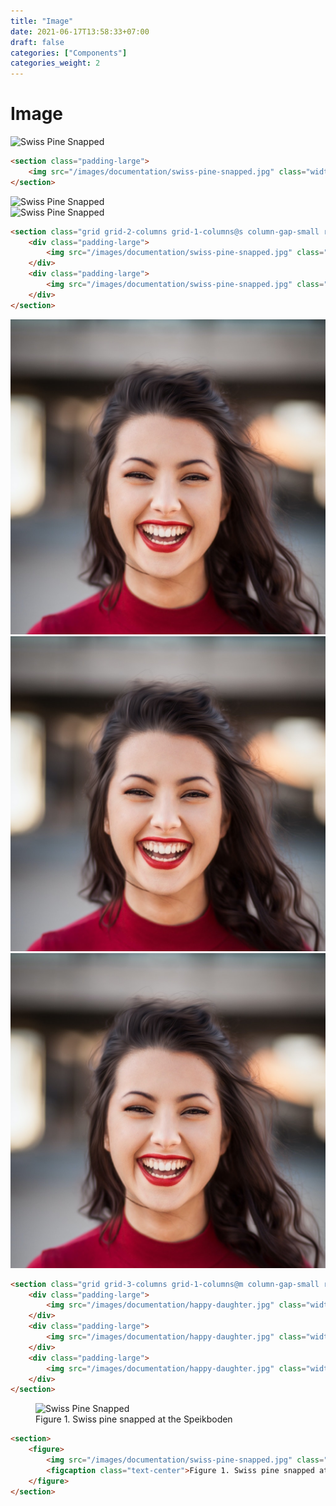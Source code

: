 ```yaml
---
title: "Image"
date: 2021-06-17T13:58:33+07:00
draft: false
categories: ["Components"]
categories_weight: 2
---
```


# Image

<section class="padding-large">
    <img src="/images/documentation/swiss-pine-snapped.jpg" class="width-1/1" title="Swiss Pine Snapped"/>
</section>

``` html
<section class="padding-large">
    <img src="/images/documentation/swiss-pine-snapped.jpg" class="width-1/1" title="Swiss Pine Snapped"/>
</section>
```

<section class="grid grid-2-columns grid-1-columns@s column-gap-small row-gap-small">
    <div class="padding-large">
        <img src="/images/documentation/swiss-pine-snapped.jpg" class="width-1/1 border-radius-small" title="Swiss Pine Snapped"/>
    </div>
    <div class="padding-large">
        <img src="/images/documentation/swiss-pine-snapped.jpg" class="width-1/1 border-radius-medium" title="Swiss Pine Snapped"/>
    </div>
</section>

``` html
<section class="grid grid-2-columns grid-1-columns@s column-gap-small row-gap-small">
    <div class="padding-large">
        <img src="/images/documentation/swiss-pine-snapped.jpg" class="width-1/1 border-radius-small" title="Swiss Pine Snapped"/>
    </div>
    <div class="padding-large">
        <img src="/images/documentation/swiss-pine-snapped.jpg" class="width-1/1 border-radius-medium" title="Swiss Pine Snapped"/>
    </div>
</section>
```

<section class="grid grid-3-columns grid-1-columns@m column-gap-small row-gap-small">
    <div class="padding-large">
        <img src="/images/documentation/happy-daughter.jpg" class="width-1/1 border-radius-1/6" title="Swiss Pine Snapped"/>
    </div>
    <div class="padding-large">
        <img src="/images/documentation/happy-daughter.jpg" class="width-1/1 border-radius-1/4" title="Swiss Pine Snapped"/>
    </div>
    <div class="padding-large">
        <img src="/images/documentation/happy-daughter.jpg" class="width-1/1 border-radius-1/2" title="Swiss Pine Snapped"/>
    </div>
</section>

``` html
<section class="grid grid-3-columns grid-1-columns@m column-gap-small row-gap-small">
    <div class="padding-large">
        <img src="/images/documentation/happy-daughter.jpg" class="width-1/1 border-radius-1/6" title="Swiss Pine Snapped"/>
    </div>
    <div class="padding-large">
        <img src="/images/documentation/happy-daughter.jpg" class="width-1/1 border-radius-1/4" title="Swiss Pine Snapped"/>
    </div>
    <div class="padding-large">
        <img src="/images/documentation/happy-daughter.jpg" class="width-1/1 border-radius-1/2" title="Swiss Pine Snapped"/>
    </div>
</section>
```

<section>
    <figure>
        <img src="/images/documentation/swiss-pine-snapped.jpg" class="width-1/1" title="Swiss Pine Snapped"/>
        <figcaption class="text-center">Figure 1. Swiss pine snapped at the Speikboden</figcaption>
    </figure>
</section>

``` html
<section>
    <figure>
        <img src="/images/documentation/swiss-pine-snapped.jpg" class="width-1/1" title="Swiss Pine Snapped"/>
        <figcaption class="text-center">Figure 1. Swiss pine snapped at the Speikboden</figcaption>
    </figure>
</section>
```
